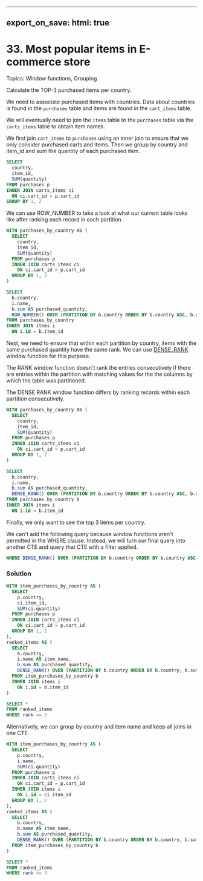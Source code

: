   ---
  export_on_save:
    html: true
  ---

# 33. Most popular items in E-commerce store 

Topics: Window functions, Grouping

Calculate the TOP-3 purchased items per country.

We need to associate purchased items with countries. Data about countries is found in the `purchases` table and items are found in the `cart_items` table.

We will eventually need to join the `items` table to the `purchases` table via the `carts_items` table to obtain item names.

We first join `cart_items` to `purchases` using an inner join to ensure that we only consider purchased carts and items. Then we group by country and item_id and sum the quantity of each purchased item. 

```sql
SELECT
  country,
  item_id,
  SUM(quantity)
FROM purchases p 
INNER JOIN carts_items ci
  ON ci.cart_id = p.cart_id
GROUP BY 1, 2
```

We can use ROW_NUMBER to take a look at what our current table looks like after ranking each record in each partition.

```sql
WITH purchases_by_country AS (
  SELECT
    country,
    item_id,
    SUM(quantity)
  FROM purchases p 
  INNER JOIN carts_items ci
    ON ci.cart_id = p.cart_id
  GROUP BY 1, 2
)

SELECT 
  b.country,
  i.name,
  b.sum AS purchased_quantity,
  ROW_NUMBER() OVER (PARTITION BY b.country ORDER BY b.country ASC, b.sum DESC) AS rank
FROM purchases_by_country
INNER JOIN items i
  ON i.id = b.item_id
```

Next, we need to ensure that within each partition by country, items with the same purchased quantity have the same rank. We can use [DENSE_RANK](https://www.postgresql.org/docs/14/functions-window.html#FUNCTIONS-WINDOW-TABLE) window function for this purpose. 

The RANK window function doesn't rank the entries consecutively if there are entries within the partition with matching values for the the columns by which the table was partitioned.

The DENSE RANK window function differs by ranking records within each partition consecutively.

```sql
WITH purchases_by_country AS (
  SELECT
    country,
    item_id,
    SUM(quantity)
  FROM purchases p 
  INNER JOIN carts_items ci
    ON ci.cart_id = p.cart_id
  GROUP BY 1, 2
)

SELECT 
  b.country,
  i.name,
  b.sum AS purchased_quantity,
  DENSE_RANK() OVER (PARTITION BY b.country ORDER BY b.country ASC, b.sum DESC) AS rank
FROM purchases_by_country b
INNER JOIN items i
  ON i.id = b.item_id
```

Finally, we only want to see the top 3 items per country.

We can't add the following query because window functions aren't permitted in the WHERE clause. Instead, we will turn our final query into another CTE and query that CTE with a filter applied.

```sql 
WHERE DENSE_RANK() OVER (PARTITION BY b.country ORDER BY b.country ASC, b.sum DESC) <= 3
```

### Solution

```sql
WITH item_purchases_by_country AS (
  SELECT
    p.country,
    ci.item_id,
    SUM(ci.quantity)
  FROM purchases p 
  INNER JOIN carts_items ci
    ON ci.cart_id = p.cart_id
  GROUP BY 1, 2
),
ranked_items AS (
  SELECT 
    b.country,
    i.name AS item_name,
    b.sum AS purchased_quantity,
    DENSE_RANK() OVER (PARTITION BY b.country ORDER BY b.country, b.sum DESC) AS rank
  FROM item_purchases_by_country b
  INNER JOIN items i
    ON i.id = b.item_id
)

SELECT * 
FROM ranked_items
WHERE rank <= 3
```

Alternatively, we can group by country and item name and keep all joins in one CTE.

```sql
WITH item_purchases_by_country AS (
  SELECT
    p.country,
    i.name,
    SUM(ci.quantity)
  FROM purchases p 
  INNER JOIN carts_items ci
    ON ci.cart_id = p.cart_id
  INNER JOIN items i 
    ON i.id = ci.item_id
  GROUP BY 1, 2
),
ranked_items AS (
  SELECT 
    b.country,
    b.name AS item_name,
    b.sum AS purchased_quantity,
    DENSE_RANK() OVER (PARTITION BY b.country ORDER BY b.country, b.sum DESC) AS rank
  FROM item_purchases_by_country b
)

SELECT * 
FROM ranked_items
WHERE rank <= 3
```